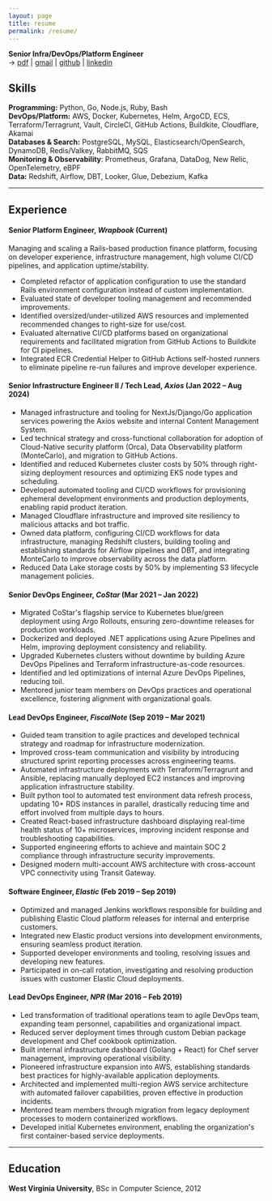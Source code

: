 ```yaml
---
layout: page
title: resume
permalink: /resume/
---
```


**Senior Infra/DevOps/Platform Engineer**  
→ [pdf](/assets/tyler-sullens-resume.pdf) | [gmail](mailto:tcsullens@gmail.com) | [github](https://github.com/tcsullens) | [linkedin](https://linkedin.com/in/tyler-sullens)

## Skills

**Programming:** Python, Go, Node.js, Ruby, Bash  
**DevOps/Platform:** AWS, Docker, Kubernetes, Helm, ArgoCD, ECS, Terraform/Terragrunt, Vault, CircleCI, GitHub Actions, Buildkite, Cloudflare, Akamai  
**Databases & Search:** PostgreSQL, MySQL, Elasticsearch/OpenSearch, DynamoDB, Redis/Valkey, RabbitMQ, SQS   
**Monitoring & Observability**: Prometheus, Grafana, DataDog, New Relic, OpenTelemetry, eBPF   
**Data:** Redshift, Airflow, DBT, Looker, Glue, Debezium, Kafka  

---

## Experience

#### Senior Platform Engineer, *Wrapbook* (Current)

Managing and scaling a Rails-based production finance platform, focusing on developer experience, infrastructure management, high volume CI/CD pipelines, and application uptime/stability.
- Completed refactor of application configuration to use the standard Rails environment configuration instead of custom implementation.
- Evaluated state of developer tooling management and recommended improvements.
- Identified oversized/under-utilized AWS resources and implemented recommended changes to right-size for use/cost.
- Evaluated alternative CI/CD platforms based on organizational requirements and facilitated migration from GitHub Actions to Buildkite for CI pipelines.
- Integrated ECR Credential Helper to GitHub Actions self-hosted runners to eliminate pipeline re-run failures and improve developer experience.


#### Senior Infrastructure Engineer II / Tech Lead, *Axios* (Jan 2022 – Aug 2024)

- Managed infrastructure and tooling for NextJs/Django/Go application services powering the Axios website and internal Content Management System.
- Led technical strategy and cross-functional collaboration for adoption of Cloud-Native security platform (Orca), Data Observability platform (MonteCarlo), and migration to GitHub Actions.
- Identified and reduced Kubernetes cluster costs by 50% through right-sizing deployment resources and optimizing EKS node types and scheduling.
- Developed automated tooling and CI/CD workflows for provisioning ephemeral development environments and production deployments, enabling rapid product iteration.
- Managed Cloudflare infrastructure and improved site resiliency to malicious attacks and bot traffic.
- Owned data platform, configuring CI/CD workflows for data infrastructure, managing Redshift clusters, building tooling and establishing standards for Airflow pipelines and DBT, and integrating MonteCarlo to improve observability across the data platform.
- Reduced Data Lake storage costs by 50% by implementing S3 lifecycle management policies.


#### Senior DevOps Engineer, *CoStar* (Mar 2021 – Jan 2022)

- Migrated CoStar's flagship service to Kubernetes blue/green deployment using Argo Rollouts, ensuring zero-downtime releases for production workloads.
- Dockerized and deployed .NET applications using Azure Pipelines and Helm, improving deployment consistency and reliability.
- Upgraded Kubernetes clusters without downtime by building Azure DevOps Pipelines and Terraform infrastructure-as-code resources.
- Identified and led optimizations of internal Azure DevOps Pipelines, reducing toil.
- Mentored junior team members on DevOps practices and operational excellence, fostering alignment with organizational goals.


#### Lead DevOps Engineer, *FiscalNote* (Sep 2019 – Mar 2021)

- Guided team transition to agile practices and developed technical strategy and roadmap for infrastructure modernization.
- Improved cross-team communication and visibility by introducing structured sprint reporting processes across engineering teams.
- Automated infrastructure deployments with Terraform/Terragrunt and Ansible, replacing manually deployed EC2 instances and improving application infrastructure stability.
- Built python tool to automated test environment data refresh process, updating 10+ RDS instances in parallel, drastically reducing time and effort involved from multiple days to hours.
- Created React-based infrastructure dashboard displaying real-time health status of 10+ microservices, improving incident response and troubleshooting capabilities.
- Supported engineering efforts to achieve and maintain SOC 2 compliance through infrastructure security improvements.
- Designed modern multi-account AWS architecture with cross-account VPC connectivity using Transit Gateway.


#### Software Engineer, *Elastic* (Feb 2019 – Sep 2019)

- Optimized and managed Jenkins workflows responsible for building and publishing Elastic Cloud platform releases for internal and enterprise customers.
- Integrated new Elastic product versions into development environments, ensuring seamless product iteration.
- Supported developer environments and tooling, resolving issues and developing new features.
- Participated in on-call rotation, investigating and resolving production issues with customer Elastic Cloud deployments.

#### Lead DevOps Engineer, *NPR* (Mar 2016 – Feb 2019)

- Led transformation of traditional operations team to agile DevOps team, expanding team personnel, capabilities and organizational impact.
- Reduced server deployment times through custom Debian package development and Chef cookbook optimization.
- Built internal infrastructure dashboard (Golang + React) for Chef server management, improving operational visibility.
- Pioneered infrastructure expansion into AWS, establishing standards best practices for highly-available application deployments.
- Architected and implemented multi-region AWS service architecture with automated failover capabilities, proven effective in production incidents.
- Mentored team members through migration from legacy deployment processes to modern containerized workflows.
- Developed initial Kubernetes environment, enabling the organization's first container-based service deployments.


---

## Education

**West Virginia University**, BSc in Computer Science, 2012
